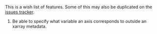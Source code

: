 This is a wish list of features.  Some of this may also be duplicated
on the [issues tracker](issues).

1. Be able to specify what variable an axis corresponds to outside an xarray metadata.
